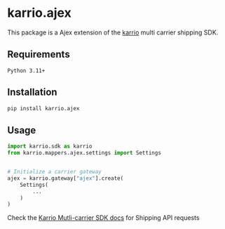 # karrio.ajex

This package is a Ajex extension of the [karrio](https://pypi.org/project/karrio) multi carrier shipping SDK.

## Requirements

`Python 3.11+`

## Installation

```bash
pip install karrio.ajex
```

## Usage

```python
import karrio.sdk as karrio
from karrio.mappers.ajex.settings import Settings


# Initialize a carrier gateway
ajex = karrio.gateway["ajex"].create(
    Settings(
        ...
    )
)
```

Check the [Karrio Mutli-carrier SDK docs](https://docs.karrio.io) for Shipping API requests

